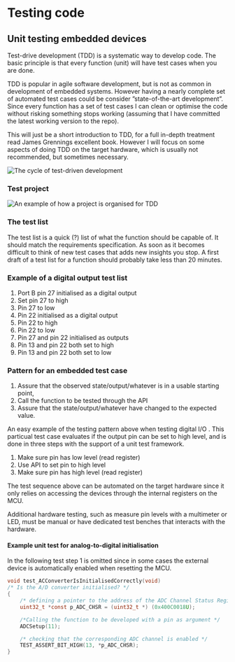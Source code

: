 # Testing code

## Unit testing embedded devices
Test-drive development (TDD) is a systematic way to develop code. The basic principle is that every function (unit) will have test cases when you are done.

TDD is popular in agile software development, but is not as common in development of embedded systems. However having a nearly complete set of automated test cases could be consider ”state-of-the-art development”. Since every function has a set of test cases I can clean or optimise the code without risking something stops working (assuming that I have committed the latest working version to the repo).

This will just be a short introduction to TDD, for a full in-depth treatment read James Grennings excellent book. However I will focus on some aspects of doing TDD on the target hardware, which is usually not recommended, but sometimes necessary.

![The cycle of test-driven development](pics/TDDcycle.png)

### Test project

![An example of how a project is organised for TDD](pics/TDDproject.png)

### The test list

The test list is a quick (?) list of what the function should be capable of. It should match the requirements specification. As soon as it becomes difficult to think of new test cases that adds new insights you stop. A first draft of a test list for a function should probably take less than 20 minutes.

### Example of a digital output test list

1. Port B pin 27 initialised as a digital output
1. Set pin 27 to high
1. Pin 27 to low
1. Pin 22 initialised as a digital output
1. Pin 22 to high
1. Pin 22 to low
1. Pin 27 and pin 22 initialised as outputs
1. Pin 13 and pin 22 both set to high
1. Pin 13 and pin 22 both set to low

### Pattern for an embedded test case


1. Assure that the observed state/output/whatever is in a usable starting point, 
2. Call the function to be tested through the API
3. Assure that the state/output/whatever have changed to the expected value.

An easy example of the testing pattern above when testing digital I/O . This particual test case evaluates if the output pin can be set to high level, and is done in three steps with the support of a unit test framework. 

1. Make sure pin has low level (read register)
1. Use API to set pin to high level
1. Make sure pin has high level (read register)

The test sequence above can be automated on the target hardware since it only relies on accessing the devices through the internal registers on the MCU.

Additional hardware testing, such as measure pin levels with a multimeter or LED, must be manual or have dedicated test benches that interacts with the hardware.


#### Example unit test for analog-to-digital initialisation

In the following test step 1 is omitted since in some cases the external device is automatically enabled when resetting the MCU.

```c
void test_ACConverterIsInitialisedCorrectly(void)
/* Is the A/D converter initialised? */
{
	/* defining a pointer to the address of the ADC Channel Status Register ADC_CHSR */
	uint32_t *const p_ADC_CHSR = (uint32_t *) (0x400C0018U);

	/*Calling the function to be developed with a pin as argument */
	ADCSetup(11);

	/* checking that the corresponding ADC channel is enabled */
	TEST_ASSERT_BIT_HIGH(13, *p_ADC_CHSR);
}
```
